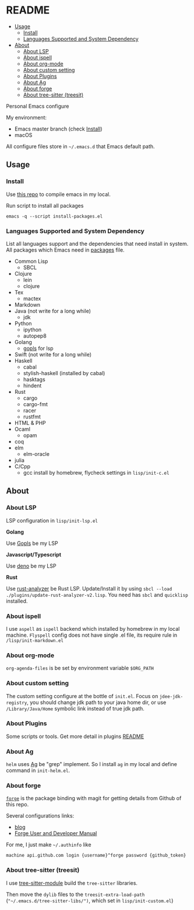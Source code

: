 # README

- [Usage](#usage)
  - [Install](#install)
  - [Languages Supported and System Dependency](#languages-supported-and-system-dependency)
- [About](#about)
  - [About LSP](#about-lsp)
  - [About ispell](#about-ispell)
  - [About org-mode](#about-orgmode)
  - [About custom setting](#about-custom-setting)
  - [About Plugins](#about-plugins)
  - [About Ag](#about-ag)
  - [About forge](#about-forge)
  - [About tree-sitter (treesit)](#about-tree-sitter-(treesit))
    
Personal Emacs configure 

My environment:

  * Emacs master branch (check [Install](#install))
  * macOS

All configure files store in `~/.emacs.d` that Emacs default path.

## Usage

### Install

Use [this repo](github.com/jimeh/build-emacs-for-macos.git) to compile emacs in my local.

Run script to install all packages 

`emacs -q --script install-packages.el`

### Languages Supported and System Dependency ###

List all languages support and the dependencies that need install in system. All packages which Emacs need in [packages](./packages) file.

+ Common Lisp
    - SBCL 
+ Clojure
    - lein
	- clojure
+ Tex
    - mactex
+ Markdown
+ Java (not write for a long while)
    - jdk
+ Python
	- ipython
	- autopep8
+ Golang
	- [gopls](https://github.com/golang/tools/tree/master/gopls) for lsp
+ Swift (not write for a long while)
+ Haskell
	- cabal
	- stylish-haskell (installed by cabal)
	- hasktags
	- hindent
+ Rust
	- cargo
	- cargo-fmt
	- racer
	- rustfmt
+ HTML & PHP
+ Ocaml
	- opam
+ coq 
+ elm
  - elm-oracle
+ julia
+ C/Cpp
  - gcc install by homebrew, flycheck settings in `lisp/init-c.el`
   
## About ##

### About LSP ###

LSP configuration in `lisp/init-lsp.el`

**Golang**

Use [Gopls](https://github.com/golang/tools/tree/master/gopls) be my LSP

**Javascript/Typescript**

Use [deno](https://deno.land/#installation) be my LSP

**Rust**

Use [rust-analyzer](https://github.com/rust-analyzer/rust-analyzer) be Rust LSP. Update/Install it by using `sbcl --load ./plugins/update-rust-analyzer-v2.lisp`. You need has `sbcl` and `quicklisp` installed.

### About ispell ###

I use `aspell` as `ispell` backend which installed by homebrew in my local machine. `Flyspell` config does not have single .el file, its require rule in `/lisp/init-markdown.el` 

### About org-mode ###

`org-agenda-files` is be set by environment variable `$ORG_PATH`

### About custom setting ###

The custom setting configure at the bottle of `init.el`. Focus on `jdee-jdk-registry`, you should change jdk path to your java home dir, or use `/Library/Java/Home` symbolic link instead of true jdk path.

### About Plugins ###

Some scripts or tools. Get more detail in plugins [README](./plugins/README.md)

### About Ag ###

`helm` uses [Ag](https://github.com/ggreer/the_silver_searcher) be "grep" implement. So I install `ag` in my local and define command in `init-helm.el`.

### About forge ###

<code>[forge](https://github.com/magit/forge)</code> is the package binding with magit for getting details from Github of this repo. 

Several configurations links:

- [blog](https://practical.li/spacemacs/source-control/forge-configuration.html)
- [Forge User and Developer Manual](https://magit.vc/manual/forge.html)

For me, I just make `~/.authinfo` like 

`machine api.github.com login {username}^forge password {github_token}`

### About tree-sitter (treesit) ###

I use [tree-sitter-module](https://github.com/casouri/tree-sitter-module.git) build the `tree-sitter` libraries. 

Then move the `dylib` files to the `treesit-extra-load-path` (`"~/.emacs.d/tree-sitter-libs/")`, which set in `lisp/init-custom.el`)

